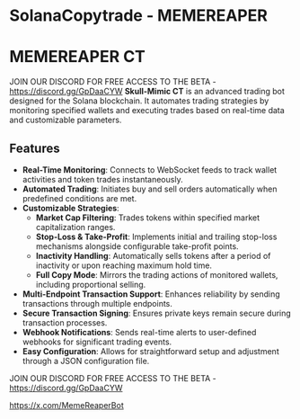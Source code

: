 # SolanaCopytrade - MEMEREAPER

# MEMEREAPER CT

JOIN OUR DISCORD FOR FREE ACCESS TO THE BETA - https://discord.gg/GpDaaCYW
**Skull-Mimic CT** is an advanced trading bot designed for the Solana blockchain. It automates trading strategies by monitoring specified wallets and executing trades based on real-time data and customizable parameters.

## Features

- **Real-Time Monitoring**: Connects to WebSocket feeds to track wallet activities and token trades instantaneously.
- **Automated Trading**: Initiates buy and sell orders automatically when predefined conditions are met.
- **Customizable Strategies**:
  - **Market Cap Filtering**: Trades tokens within specified market capitalization ranges.
  - **Stop-Loss & Take-Profit**: Implements initial and trailing stop-loss mechanisms alongside configurable take-profit points.
  - **Inactivity Handling**: Automatically sells tokens after a period of inactivity or upon reaching maximum hold time.
  - **Full Copy Mode**: Mirrors the trading actions of monitored wallets, including proportional selling.
- **Multi-Endpoint Transaction Support**: Enhances reliability by sending transactions through multiple endpoints.
- **Secure Transaction Signing**: Ensures private keys remain secure during transaction processes.
- **Webhook Notifications**: Sends real-time alerts to user-defined webhooks for significant trading events.
- **Easy Configuration**: Allows for straightforward setup and adjustment through a JSON configuration file.

JOIN OUR DISCORD FOR FREE ACCESS TO THE BETA - https://discord.gg/GpDaaCYW


https://x.com/MemeReaperBot


